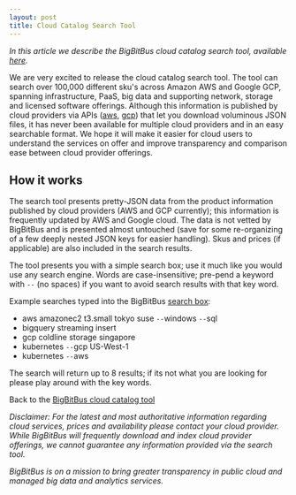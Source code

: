```yaml
---
layout: post
title: Cloud Catalog Search Tool
---
```


_In this article we describe the BigBitBus cloud catalog search tool, available [here](https://tools.bigbitbus.com/search/)._

We are very excited to release the cloud catalog search tool. The tool can search over 100,000 different sku's across Amazon AWS and Google GCP, spanning infrastructure, PaaS, big data and supporting network, storage and licensed software offerings. Although this information is published by cloud providers via APIs ([aws](https://docs.aws.amazon.com/awsaccountbilling/latest/aboutv2/using-ppslong.html), [gcp](https://cloud.google.com/billing/v1/how-tos/catalog-api)) that let you download voluminous JSON files, it has never been available for multiple cloud providers and in an easy searchable format. We hope it will make it easier for cloud users to understand the services on offer and improve transparency and comparison ease between cloud provider offerings.

## How it works

The search tool presents pretty-JSON data from the product information published by cloud providers (AWS and GCP currently); this information is frequently updated by AWS and Google cloud. The data is not vetted by BigBitBus and is presented almost untouched (save for some re-organizing of a few deeply nested JSON keys for easier handling). Skus and prices (if applicable) are also included in the search results.

The tool presents you with a simple search box; use it much like you would use any search engine. Words are case-insensitive; pre-pend a keyword with `--` (no spaces) if you want to avoid search results with that key word.

Example searches typed into the BigBitBus [search box](https://tools.bigbitbus.com/search/):

* aws amazonec2 t3.small tokyo suse `--`windows `--`sql
* bigquery streaming insert
* gcp coldline storage singapore
* kubernetes `--`gcp US-West-1
* kubernetes `--`aws

The search will return up to 8 results; if its not what you are looking for please play around with the key words.


Back to the [BigBitBus cloud catalog tool](https://tools.bigbitbus.com/search/)

_Disclaimer: For the latest and most authoritative information regarding cloud services, prices and availability please contact your cloud provider. While BigBitBus will frequently download and index cloud provider offerings, we cannot guarantee any information provided via the search tool._

_BigBitBus is on a mission to bring greater transparency in public cloud and managed big data and analytics services._